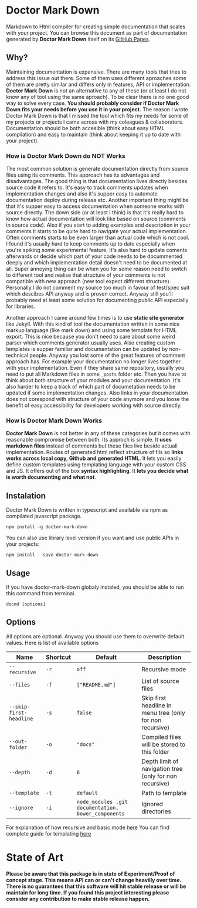 # Doctor Mark Down

Markdown to Html compiler for creating simple documentation that scales with your project.
You can browse this document as part of documentation generated by **Doctor Mark Down** itself on its [GitHub Pages](http://turbomack.github.io/DoctorMarkDown).

## Why?

Maintaining documentation is expensive. There are many tools that tries to address this issue out there. Some of them uses different aproaches
some of them are pretty similar and differs only in features, API or implementation. **Doctor Mark Down** is not an alternative to any of these
(or at least I do not know any of tool using the same aproach). To be clear there is no one good way to solve every case.
**You should probably consider if Doctor Mark Down fits your needs before you use it in your project.** The reason I wrote Doctor Mark Down is
that I missed the tool which fits my needs for some of my projects or projects I came across with my coleagues & collaborators.
Documentation should be both accesible (think about easy HTML compilation) and easy to maintain (think about keeping it up to date with your project).

### How is Doctor Mark Down do NOT Works

The most common solution is generate documentation directly from source files using its comments.
This approach has its advantages and disadvantages. The good thing is that documentation lives directly besides source code it refers to.
It's easy to track comments updates when implementation changes and also it's supper easy to automate documentation deploy during release etc.
Another important thing might be that it's supper easy to access documentation when someone works with source directly.
The down side (or at least I think) is that it's really hard to know how actual documentation will look like based on source (comments in source code).
Also if you start to adding examples and description in your comments it starts to be quite hard to navigate your actual implementation.
Often comments starts to be even larger than actual code which is not cool. I found it's usually hard to keep comments up to date especially when
you're spiking some experimental feature. It's also hard to update coments afterwards or decide which part of your code needs to be docummented deeply
and which implementation detail doesn't need to be documented at all. Super annoying thing can be when you for some reason need to switch to different tool
and realise that structure of your comments is not compatible with new approach (new tool expect different structure). Personally I do not comment
my source too much in favour of test/spec suit which descibes API anyway and is proven correct. Anyway still you'll probably need at least some
solution for documenting public API especially for libraries.

Another approach I came around few times is to use **static site generator** like Jekyll. With this kind of tool the documentation written in
some nice markup language (like mark down) and using some template for HTML export. This is nice because you don't need to care about some weird parser which
comments generator usually uses. Also creating custom templates is supper familiar and documentation can be updated by non-technical people.
Anyway you lost some of the great features of comment approach has. For example your documentation no longer lives together with your implementation.
Even if they share same repository, usually you need to put all Markdown files in some `_posts` folder etc. Then you have to think
about both structure of your modules and your documentation. It's also harder to keep a track of which part of documetation needs to be updated
if some implementation changes. Also links in your documentation does not corespond with structure of your code anymore
and you loose the benefit of easy accessibility for developers working with source directly.

### How is Doctor Mark Down Works

**Doctor Mark Down** is not better in any of these categories but it comes with reasonable compromise between both.
Its approch is simple. It **uses markdown files** instead of comments but these files live beside actuall implementation.
Routes of generated html reflect structure of fils so **links works across local copy, Github and generated HTML**.
It lets you easily define custom templates using templating language with your custom CSS and JS.
It offers out of the box **syntax highlighting**. It **lets you decide what is worth documenting and what not**.

## Instalation

Doctor Mark Down is written in typescript and available via npm as compilated javascript package.

```shell
npm install -g doctor-mark-down
```

You can also use library level version if you want and use public APIs in your projects:

```shell
npm install --save doctor-mark-down
```

## Usage

If you have doctor-mark-down globaly instaled, you should be able to run this command from terminal.

```shell
docmd [options]
```

## Options

All options are optional. Anyway you should use them to overwrite default values. Here is list of available options

| Name | Shortcut | Default | Description
|------|----------|---------|------------
| `--recursive` | `-r` | `off` | Recursive mode
| `--files` | `-f`| `["README.md"]` | List of source files
| `--skip-first-headline` | `-s` | `false` | Skip first headline in menu tree (only for non recursive)
| `--out-folder` | `-o` | `"docs"` | Compiled files will be stored to this folder
| `--depth` | `-d` | `6` | Depth limit of navigation tree (only for non recursive)
| `--template` | `-t` | `default` | Path to template
| `--ignore` | `-i` | `node_modules .git documentation, bower_components` | Ignored directories

For explanation of how recursive and basic mode [here](lib/filesystem)
You can find complete guide for templating [here](template)

# State of Art

**Please be aware that this package is in state of Experiment/Proof of concept stage.
This means API can or can't change heavilly over time. There is no guarantees that this software will hit stable release
or will be maintain for long time. If you found this project interesting please consider any contribution to make stable release happen.**
